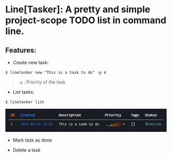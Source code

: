 # Line[Tasker]: A pretty and simple project-scope TODO list in command line.

## Features:

- Create new task:
```shell
$ linetasker new "This is a task to do" -p 4
```
> `-p` : Priority of the task

- List tasks:
```shell
$ linetasker list
```

![linetasker list](./imgs/list.png)

- Mark task as done

- Delete a task
